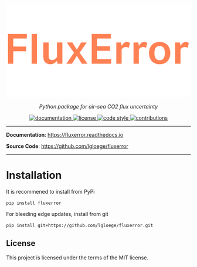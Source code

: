 <p align="center">
  <a href="https://fluxerror.readthedocs.io/en/latest/"><img src="./docs/img/fluxerror-logo.png" alt="fluxerror"></a>
</p>

<p align="center">
    <em>Python package for air-sea CO2 flux uncertainty</em>
</p>

<p align="center">
<a href="https://fluxerror.readthedocs.io/en/latest/?badge=latest" target="_blank">
    <img src="https://readthedocs.org/projects/fluxerror/badge/?version=latest" alt="documentation">
</a>
<a href="https://opensource.org/licenses/MIT" target="_blank">
    <img src="https://img.shields.io/badge/License-MIT-blue.svg" alt="license">
</a>
<a href="https://github.com/python/black" target="_blank">
    <img src="https://img.shields.io/badge/code%20style-black-000000.svg" alt="code style">
</a>
<a href="https://github.com/lgloege/fluxerror/issues" target="_blank">
    <img src="https://img.shields.io/badge/contributions-welcome-brightgreen.svg?style=flat" alt="contributions">
</a>
</p>

---

**Documentation**: <a href="https://fluxerror.readthedocs.io" target="_blank">https://fluxerror.readthedocs.io</a>

**Source Code**: <a href="https://github.com/lgloege/fluxerror" target="_blank">https://github.com/lgloege/fluxerror</a>

---

# Installation
It is recommened to install from PyPi
```
pip install fluxerror
```

For bleeding edge updates, install from git
```
pip install git+https://github.com/lgloege/fluxerror.git
```

## License

This project is licensed under the terms of the MIT license.
